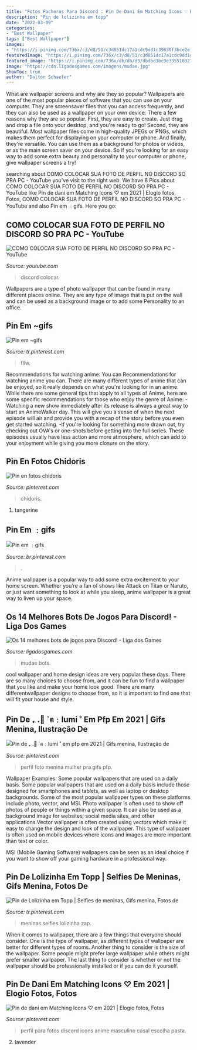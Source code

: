 ```yaml
---
title: "Fotos Facheras Para Discord : Pin De Dani Em Matching Icons ♡ Em 2021"
description: "Pin de lolizinha em topp"
date: "2022-03-09"
categories:
- "Best Wallpaper"
tags: ["Best Wallpaper"]
images:
- "https://i.pinimg.com/736x/c3/d8/51/c3d851dc17a1cdc9dd1c39630f3bce2e.jpg"
featuredImage: "https://i.pinimg.com/736x/c3/d8/51/c3d851dc17a1cdc9dd1c39630f3bce2e.jpg"
featured_image: "https://i.pinimg.com/736x/db/db/d3/dbdbd3bc9e3355103272894062a0a353.jpg"
image: "https://cdn.ligadosgames.com/imagens/mudae.jpg"
ShowToc: true
author: "Dalton Schaefer"
---
```



What are wallpaper screens and why are they so popular?
Wallpapers are one of the most popular pieces of software that you can use on your computer. They are screensaver files that you can access frequently, and they can also be used as a wallpaper on your own device. There a few reasons why they are so popular. First, they are easy to create. Just drag and drop a file onto your desktop, and you're ready to go! Second, they are beautiful. Most wallpaper files come in high-quality JPEGs or PNGs, which makes them perfect for displaying on your computer or phone. And finally, they're versatile. You can use them as a background for photos or videos, or as the main screen saver on your device. So if you're looking for an easy way to add some extra beauty and personality to your computer or phone, give wallpaper screens a try!

	

		
searching about COMO COLOCAR SUA FOTO DE PERFIL NO DISCORD SO PRA PC - YouTube you've visit to the right web. We have 8 Pics about COMO COLOCAR SUA FOTO DE PERFIL NO DISCORD SO PRA PC - YouTube like Pin de dani em Matching Icons ♡ em 2021 | Elogio fotos, Fotos, COMO COLOCAR SUA FOTO DE PERFIL NO DISCORD SO PRA PC - YouTube and also Pin em ﹕gifs. Here you go:
		
    
## COMO COLOCAR SUA FOTO DE PERFIL NO DISCORD SO PRA PC - YouTube

<img loading=lazy src="https://i.ytimg.com/vi/QIYFu5LRVy0/maxresdefault.jpg" onerror="this.onerror=null;this.src='https://tse4.mm.bing.net/th?id=OIP.kKfpwFspaChzzY_FqaoZHQHaEK&amp;pid=15.1';" alt="COMO COLOCAR SUA FOTO DE PERFIL NO DISCORD SO PRA PC - YouTube">

_Source: youtube.com_

>discord colocar. 

	



Wallpapers are a type of photo wallpaper that can be found in many different places online. They are any type of image that is put on the wall and can be used as a background image or to add some Personality to an office.

    
## Pin Em ~gifs

<img loading=lazy src="https://i.pinimg.com/736x/c3/d8/51/c3d851dc17a1cdc9dd1c39630f3bce2e.jpg" onerror="this.onerror=null;this.src='https://tse3.mm.bing.net/th?id=OIP.gP8ohqFiDgO-HHThcDvzDAAAAA&amp;pid=15.1';" alt="Pin em ~gifs">

_Source: tr.pinterest.com_

>fllw. 

	

Recommendations for watching anime: You can
Recommendations for watching anime you can. There are many different types of anime that can be enjoyed, so it really depends on what you're looking for in an anime. While there are some general tips that apply to all types of Anime, here are some specific recommendations for those who enjoy the genre of Anime: 
-Watching a new show immediately after its release is always a great way to start an AnimeWalker day. This will give you a sense of when the next episode will air and provide you with a recap of the story before you even get started watching. 
-If you're looking for something more drawn out, try checking out OVA's or one-shots before getting into the full series. These episodes usually have less action and more atmosphere, which can add to your enjoyment while giving you more closure on the story.

    
## Pin En Fotos Chidoris

<img loading=lazy src="https://i.pinimg.com/736x/62/31/bc/6231bc1c62f1898a24b9f15dc4ec555a.jpg" onerror="this.onerror=null;this.src='https://tse4.mm.bing.net/th?id=OIP.lWoz8ispfsuDouLDkSmFwgHaHa&amp;pid=15.1';" alt="Pin en fotos chidoris">

_Source: pinterest.com_

>chidoris. 

	

1. tangerine 

    
## Pin Em ﹕gifs

<img loading=lazy src="https://i.pinimg.com/736x/90/ed/32/90ed32f56ec3f61c14024e98f1fa0ac9.jpg" onerror="this.onerror=null;this.src='https://tse3.mm.bing.net/th?id=OIP.DNR0Vd9Wf-CQD8mYUwrNRQAAAA&amp;pid=15.1';" alt="Pin em ﹕gifs">

_Source: br.pinterest.com_

>. 

	

Anime wallpaper is a popular way to add some extra excitement to your home screen. Whether you’re a fan of shows like Attack on Titan or Naruto, or just want something to look at while you sleep, anime wallpaper is a great way to liven up your space.

    
## Os 14 Melhores Bots De Jogos Para Discord! - Liga Dos Games

<img loading=lazy src="https://cdn.ligadosgames.com/imagens/mudae.jpg" onerror="this.onerror=null;this.src='https://tse4.mm.bing.net/th?id=OIP.RxxCr_YtTnRdYxSyu-DUogHaHa&amp;pid=15.1';" alt="Os 14 melhores bots de jogos para Discord! - Liga dos Games">

_Source: ligadosgames.com_

>mudae bots. 

	

cool wallpaper and home design ideas are very popular these days. There are so many choices to choose from, and it can be fun to find a wallpaper that you like and make your home look good. There are many differentwallpaper designs to choose from, so it is important to find one that will fit your house and style.

    
## Pin De ₊ .🍥 `ฅ﹕lumi ˚ Em Pfp Em 2021 | Gifs Menina, Ilustração De

<img loading=lazy src="https://i.pinimg.com/736x/b4/81/02/b481029b5d08d8968f3d38202afb8d39.jpg" onerror="this.onerror=null;this.src='https://tse3.mm.bing.net/th?id=OIP.HRv3Qm8qgiMKyX7szQJFggAAAA&amp;pid=15.1';" alt="Pin de ₊ .🍥 `ฅ﹕lumi ˚ em pfp em 2021 | Gifs menina, Ilustração de">

_Source: pinterest.com_

>perfil foto menina mulher pra gifs pfp. 

	

Wallpaper Examples: Some popular wallpapers that are used on a daily basis.
Some popular wallpapers that are used on a daily basis include those designed for smartphones and tablets, as well as laptop or desktop backgrounds. Some of the most popular wallpaper types on these platforms include photo, vector, and MSI. 
Photo wallpaper is often used to show off photos of people or things within a given space. It can also be used as a background image for websites, social media sites, and other applications.Vector wallpaper is often created using vectors which make it easy to change the design and look of the wallpaper. This type of wallpaper is often used on mobile devices where icons and images are more important than text or color. 

MSI (Mobile Gaming Software) wallpapers can be seen as an ideal choice if you want to show off your gaming hardware in a professional way.

    
## Pin De Lolizinha Em Topp | Selfies De Meninas, Gifs Menina, Fotos De

<img loading=lazy src="https://i.pinimg.com/736x/1f/61/d9/1f61d9af14d1bfa15682d29abbcfdb3c.jpg" onerror="this.onerror=null;this.src='https://tse3.mm.bing.net/th?id=OIP.I3BvIyt35StJ253eOqLxsQHaHP&amp;pid=15.1';" alt="Pin de Lolizinha em Topp | Selfies de meninas, Gifs menina, Fotos de">

_Source: tr.pinterest.com_

>meninas selfies lolizinha zap. 

	

When it comes to wallpaper, there are a few things that everyone should consider. One is the type of wallpaper, as different types of wallpaper are better for different types of rooms. Another thing to consider is the size of the wallpaper. Some people might prefer large wallpaper while others might prefer smaller wallpaper. The last thing to consider is whether or not the wallpaper should be professionally installed or if you can do it yourself.

    
## Pin De Dani Em Matching Icons ♡ Em 2021 | Elogio Fotos, Fotos

<img loading=lazy src="https://i.pinimg.com/736x/db/db/d3/dbdbd3bc9e3355103272894062a0a353.jpg" onerror="this.onerror=null;this.src='https://tse1.mm.bing.net/th?id=OIP.jUH3IFb7X3K5WcpTS2kchQHaHa&amp;pid=15.1';" alt="Pin de dani em Matching Icons ♡ em 2021 | Elogio fotos, Fotos">

_Source: pinterest.com_

>perfil para fotos discord icons anime masculino casal escolha pasta. 

	

2. lavender 

